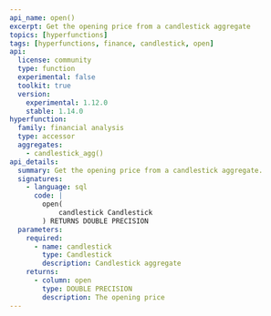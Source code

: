 ```yaml
---
api_name: open()
excerpt: Get the opening price from a candlestick aggregate
topics: [hyperfunctions]
tags: [hyperfunctions, finance, candlestick, open]
api:
  license: community
  type: function
  experimental: false
  toolkit: true
  version:
    experimental: 1.12.0
    stable: 1.14.0
hyperfunction:
  family: financial analysis
  type: accessor
  aggregates:
    - candlestick_agg()
api_details:
  summary: Get the opening price from a candlestick aggregate.
  signatures:
    - language: sql
      code: |
        open(
            candlestick Candlestick
        ) RETURNS DOUBLE PRECISION
  parameters:
    required:
      - name: candlestick
        type: Candlestick
        description: Candlestick aggregate
    returns:
      - column: open
        type: DOUBLE PRECISION
        description: The opening price
---
```


